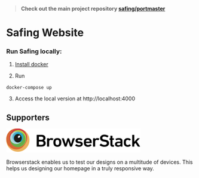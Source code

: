 > **Check out the main project repository [safing/portmaster](https://github.com/safing/portmaster)**

# Safing Website

### Run Safing locally:

1. [Install docker](https://www.docker.com/get-started)

2. Run

```
docker-compose up
```

3. Access the local version at http://localhost:4000

## Supporters

[![Browserstack](/assets/img/external/logos/browserstack.svg)](http://www.browserstack.com/)

Browserstack enables us to test our designs on a multitude of devices. This helps us designing our homepage in a truly responsive way.
